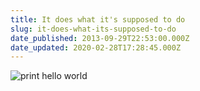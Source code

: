 ```yaml
---
title: It does what it's supposed to do
slug: it-does-what-its-supposed-to-do
date_published: 2013-09-29T22:53:00.000Z
date_updated: 2020-02-28T17:28:45.000Z
---
```


![print hello world](https://frny.uk/ef4fb)
